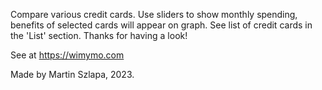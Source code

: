 Compare various credit cards.
Use sliders to show monthly spending, benefits of selected cards will appear on graph.
See list of credit cards in the 'List' section.
Thanks for having a look!

See at https://wimymo.com

Made by Martin Szlapa, 2023.
